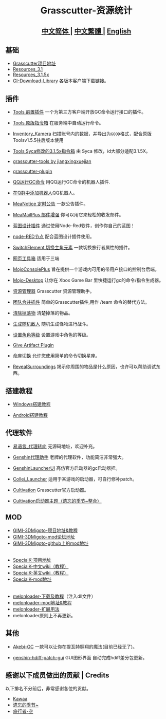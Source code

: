 <h1 align="center">Grasscutter-资源统计</h1>

<h2 align="center">
<a href="https://github.com/Yuer-QAQ/Grasscutter-Plugin/blob/main/README.md">中文简体
</a> | 
<a href="https://github.com/Yuer-QAQ/Grasscutter-Plugin/blob/main/README_zh-TW.md">中文繁體
</a> | 
<a href="https://github.com/Yuer-QAQ/Grasscutter-Plugin/blob/main/README_en-US.md">English
</a>
</h2>

## 基础

* [Grasscutter项目地址](https://github.com/Grasscutters/Grasscutter)
* [Resources_3.1](https://github.com/tamilpp25/Grasscutter_Resources)
* [Resources_3.1.5x](github.com/snoobi-seggs/nahida_seggs)
* [GI-Download-Library](https://github.com/kyou-nase/GI-Download-Library) 各版本客户端下载链接。

## 插件

* [Tools 前置插件](https://github.com/jie65535/gc-opencommand-plugin)   一个为第三方客户端开放GC命令运行接口的插件。

* [Tools 原版指令箱](https://github.com/jie65535/GrasscutterCommandGenerator)  在服务端中自动运行命令。

* [Inventory_Kamera](https://github.com/Andrewthe13th/Inventory_Kamera)  扫描账号内的数据，并导出为`GOOD`格式，配合原版Toolsv1.5.5往后版本使用

* [Tools Syca修改的3.1.5x指令箱](https://github.com/TeyvatL/GrasscutterTool-3.1.5)  由 Syca 修改，id大部分适配3.1.5X。

* [grasscutter-tools by jiangxingxuejian](https://github.com/jianxingxuejian/grasscutter-tools/tree/v1.3.0)

* [grasscutter-plugin](https://github.com/jianxingxuejian/grasscutter-plugin/tree/v1.2.2)

* [QQ运行GC命令](https://github.com/jie65535/JGrasscutterCommand)   用QQ运行GC命令的机器人插件.
  
* [在Q群中添加机器人](https://github.com/mamoe/mirai-console)QQ机器人。

* [MeaNotice 定时公告](https://github.com/Coooookies/Grasscutter-MeaNotice)     一款公告插件。

* [MeaMailPlus 邮件增强](https://github.com/Coooookies/Grasscutter-MeaMailPlus)  你可以用它来轻松的收发邮件。

* [蓝图设计插件](https://github.com/liujiaqi7998/EasyGrasscutters)  通过使用Node-Red软件，创作你自己的蓝图！

* [node-RED节点](https://github.com/liujiaqi7998/node-red-easy-grasscutters) 配合蓝图设计插件使用。

* [SwitchElement 切换主角元素](https://github.com/Penelopeep/SwitchElementTraveller)    一款切换旅行者属性的插件。

* [网页工具箱](https://github.com/liujiaqi7998/GrasscuttersWebDashboard)   适用于三端

* [MojoConsolePlus](https://github.com/gc-mojoconsole/gc-mojoconsole-backend)  旨在提供一个游戏内可用的带用户接口的控制台后端。

* [Mojo-Desktop](https://github.com/gc-toolkit/Mojo-Desktop)   让你在 Xbox Game Bar 里快捷运行gc的命令/指令生成器。

* [资源管理器](https://github.com/gc-toolkit/gc-cli)    Grasscutter 资源管理助手。

* [团队合并插件](https://github.com/Penelopeep/TeamMerge)   简单的Grasscutter插件,用作 /team 命令的替代方法。

* [清除掉落物](https://github.com/hamusuke0323/DroppedItemsKiller)  清楚掉落的物品。

* [生成随机敌人](https://github.com/NotThorny/MobWave)  随机生成怪物进行战斗。

* [设置角色等级](https://github.com/NotThorny/setLevel) 设置游戏中角色的等级。

* [Give Artifact Plugin](https://github.com/snoobi-seggs/GiveArtifactPlugin)  

* [命座切换](https://github.com/Penelopeep/SetConstellation_Plugin) 允许您使用简单的命令切换星座。

* [RevealSurroundings](https://github.com/snoobi-seggs/RevealSurroundingsPllllugin) 揭示你周围的物品是什么原因，也许可以帮助调试东西。

## 搭建教程

* [Windows搭建教程](https://www.rainkavik.com/archives/254/)

* [Android搭建教程](https://github.com/ElaXan/GCAndroid)

## 代理软件

* [易语言_代理转向](https://cloud.rainkavik.com/s/gKBcV) 无源码地址，欢迎补充。

* [Genshin代理助手](https://github.com/liujiaqi7998/genshinclienthelper) 老牌的代理软件，功能简洁非常强大。

* [GenshinLauncherUI](https://github.com/gc-toolkit/GenshinLauncher)  高仿官方启动器的gc启动器捏。

* [Collei_Launcher](https://github.com/Bambi5/Collei_Launcher)  适用于某游戏的启动器，可自行修补patch。

* [Cultivation](https://github.com/Grasscutters/Cultivation/blob/main/README_zh-CN.md) Grasscutter官方启动器。
* [Cultivation启动器主题（遗忘的季节~整合）](https://github.com/Yuer-QAQ/Grasscutter-Plugin/blob/main/Custom%20skins_zh-CN.md)

## MOD

* [GIMI-3DMigoto-项目地址&教程](https://github.com/SilentNightSound/GI-Model-Importer)
* [GIMI-3DMigoto-mod论坛地址](https://gamebanana.com/mods/games/8552)
* [GIMI-3DMigoto-github上的mod地址](https://github.com/SilentNightSound/GI-Model-Importer-Assets)  
 ######
* [SpecialK-项目地址](https://github.com/SpecialKO/SpecialK)
* [SpecialK-中文wiki（教程）](https://github.com/zeroruka/GI-SKMods-wiki/wiki)
* [SpecialK-英文wiki（教程）](https://github.com/zeroruka/GI-SKMods/wiki)
* [SpecialK-mod地址](https://github.com/zeroruka/GI-SKMods)
 ######
* [melonloader-下载及教程](https://github.com/Lost-Season/ChecksumBypass)（注入dll文件）
* [melonloader-mod地址&教程](https://github.com/zeroruka/GI-Assets/tree/main/Mods/Scripts)
* [melonloader-扩展用法](https://github.com/Lost-Season/ChecksumBypass/tree/main/扩展/)
* melonloader原则上不再更新。

## 其他

* [Akebi-GC](https://github.com/Akebi-Group/Akebi-GC/blob/master/README_zh-Hans.md) 一款可以让你在提瓦特翱翔的魔法(目前已经无了)。

* [genshin-hdiff-patch-gui](https://github.com/RainKavik-Group/genshin-hdiff-patch-gui) GUI图形界面 自动完成hdiff差分包更新。

## 感谢以下成员做出的贡献 | Credits

以下排名不分前后，非常感谢各位的贡献。

* [Kawaa](https://github.com/Kawaa-qwq)
* [遗忘的季节~](https://github.com/Lost-Season)
* [旅行者-空](https://github.com/wcjqwq)
